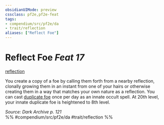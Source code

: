 ```yaml
---
obsidianUIMode: preview
cssclass: pf2e,pf2e-feat
tags:
- compendium/src/pf2e/da
- trait/reflection
aliases: ["Reflect Foe"]
---
```

# Reflect Foe  *Feat 17*  
[reflection](/rules/traits/reflection-da.md)  


You create a copy of a foe by calling them forth from a nearby reflection, clonally growing them in an instant from one of your hairs or otherwise creating them in a way that matches your own nature as a reflection. You can cast [duplicate foe](/compendium/spells/duplicate-foe.md) once per day as an innate occult spell. At 20th level, your innate duplicate foe is heightened to 8th level.

*Source: Dark Archive p. 121*  
%% #compendium/src/pf2e/da #trait/reflection %%